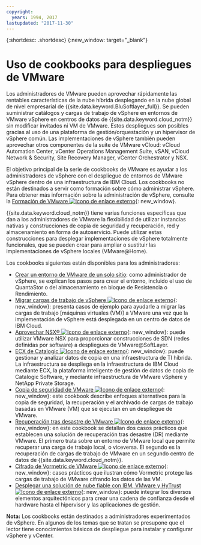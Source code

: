 ```yaml
---
copyright:
  years: 1994, 2017
lastupdated: "2017-11-30"
---
```


{:shortdesc: .shortdesc}
{:new_window: target="_blank"}

# Uso de cookbooks para despliegues de VMware

Los administradores de VMware pueden aprovechar rápidamente las rentables características de la nube híbrida desplegando en la nube global de nivel empresarial de {{site.data.keyword.BluSoftlayer_full}}. Se pueden suministrar catálogos y cargas de trabajo de vSphere en entornos de VMware vSphere en centros de datos de {{site.data.keyword.cloud_notm}} sin modificar invitados ni VM de VMware. Estos despliegues son posibles gracias al uso de una plataforma de gestión/orquestación y un hipervisor de vSphere común. Las implementaciones de vSphere también pueden aprovechar otros componentes de la suite de VMware vCloud: vCloud Automation Center, vCenter Operations Management Suite, vSAN, vCloud Network & Security, Site Recovery Manager, vCenter Orchestrator y NSX.

El objetivo principal de la serie de cookbooks de VMware es ayudar a los administradores de vSphere con el despliegue de entornos de VMware vSphere dentro de una infraestructura de IBM Cloud. Los cookbooks no están destinados a servir como formación sobre cómo administrar vSphere. Para obtener más información sobre la administración de vSphere, consulte la [Formación de VMware ![Icono de enlace externo](../../icons/launch-glyph.svg "Icono de enlace externo")](http://mylearn.vmware.com/mgrreg/index.cfm){: new_window}.

{{site.data.keyword.cloud_notm}} tiene varias funciones específicas que dan a los administradores de VMware la flexibilidad de utilizar instancias nativas y construcciones de copia de seguridad y recuperación, red y almacenamiento en forma de autoservicio. Puede utilizar estas construcciones para desplegar implementaciones de vSphere totalmente funcionales, que se pueden crear para ampliar o sustituir las implementaciones de vSphere locales (VMware@Home).

Los cookbooks siguientes están disponibles para los administradores:

* [Crear un entorno de VMware de un solo sitio](/docs/infrastructure/virtualization/advanced-single-site-vmware-reference-architecturesoftlayer.html): como administrador de vSphere, se explican los pasos para crear el entorno, incluido el uso de QuantaStor o del almacenamiento en bloque de Resistencia o Rendimiento.
* [Migrar cargas de trabajo de vSphere ![Icono de enlace externo](../../icons/launch-glyph.svg "Icono de enlace externo")](http://wpc.c320.edgecastcdn.net/00C320/VMware_at_SoftLayer_CookBook_Migrating%20Workloads_v1%200.pdf){: new_window}: presenta casos de ejemplo para ayudarle a migrar las cargas de trabajo [máquinas virtuales (VM)] a VMware una vez que la implementación de vSphere está desplegada en un centro de datos de IBM Cloud.
* [Aprovechar NSX® ![Icono de enlace externo](../../icons/launch-glyph.svg "Icono de enlace externo")](http://wpc.c320.edgecastcdn.net/00C320/VMware_at_SoftLayer_CookBook_NSX_v1.1.pdf){: new_window}: puede utilizar VMware NSX para proporcionar construcciones de SDN (redes definidas por software) a despliegues de VMware@SoftLayer.
* [ECX de Catalogic ![Icono de enlace externo](../../icons/launch-glyph.svg "Icono de enlace externo")](http://wpc.c320.edgecastcdn.net/00C320/CatalogicECX@SoftLayer_CDM.pdf){: new_window}: puede gestionar y analizar datos de copia en una infraestructura de TI híbrida. La infraestructura se despliega en la infraestructura de IBM Cloud mediante ECX, la plataforma inteligente de gestión de datos de copia de Catalogic Software, y mediante infraestructura de VMware vSphere y NetApp Private Storage.
* [Copia de seguridad de VMware ![Icono de enlace externo](../../icons/launch-glyph.svg "Icono de enlace externo")](http://wpc.c320.edgecastcdn.net/00C320/VMware@SoftLayer_BURA_v1%201.pdf){: new_window}: este cookbook describe enfoques alternativos para la copia de seguridad, la recuperación y el archivado de cargas de trabajo basadas en VMware (VM) que se ejecutan en un despliegue de VMware.
* [Recuperación tras desastre de VMware ![Icono de enlace externo](../../icons/launch-glyph.svg "Icono de enlace externo")](http://wpc.c320.edgecastcdn.net/00C320/VMware@SoftLayer_DR.pdf){: new_window}: en este cookbook se detallan dos casos prácticos que establecen una solución de recuperación tras desastre (DR) mediante VMware. El primero trata sobre un entorno de VMware local que permite recuperar una carga de trabajo local, o viceversa. El segundo es la recuperación de cargas de trabajo de VMware en un segundo centro de datos de {{site.data.keyword.cloud_notm}}.
* [Cifrado de Vormetric de VMware ![Icono de enlace externo](../../icons/launch-glyph.svg "Icono de enlace externo")](http://wpc.c320.edgecastcdn.net/00C320/VMware@Softlayer%20Vormetric%20Encryption%20v1.2.pdf){: new_window}: casos prácticos que ilustran cómo Vormetric protege las cargas de trabajo de VMware cifrando los datos de las VM.
* [Desplegar una solución de nube fiable con IBM, VMware y HyTrust ![Icono de enlace externo](../../icons/launch-glyph.svg "Icono de enlace externo")](http://wpc.c320.edgecastcdn.net/00C320/DeploymentGuide_IBM_Intel_HyTrust_VMware_v1%200.pdf){: new_window}: puede integrar los diversos elementos arquitectónicos para crear una cadena de confianza desde el hardware hasta el hipervisor y las aplicaciones de gestión.


**Nota:** Los cookbooks están destinados a administradores experimentados de vSphere. En algunos de los temas que se tratan se presupone que el lector tiene conocimientos básicos de despliegue para instalar y configurar vSphere y vCenter.
